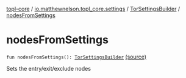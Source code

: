 [topl-core](../../index.md) / [io.matthewnelson.topl_core.settings](../index.md) / [TorSettingsBuilder](index.md) / [nodesFromSettings](./nodes-from-settings.md)

# nodesFromSettings

`fun nodesFromSettings(): `[`TorSettingsBuilder`](index.md) [(source)](https://github.com/05nelsonm/TorOnionProxyLibrary-Android/blob/master/topl-core/src/main/java/io/matthewnelson/topl_core/settings/TorSettingsBuilder.kt#L516)

Sets the entry/exit/exclude nodes

